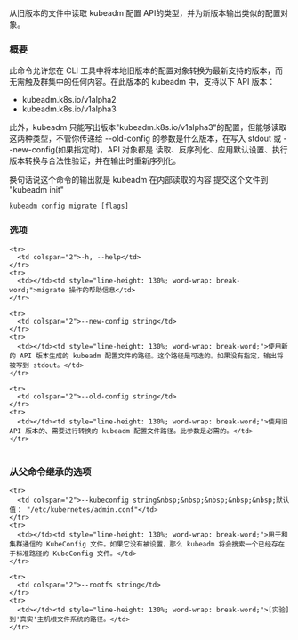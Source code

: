 
从旧版本的文件中读取 kubeadm 配置 API的类型，并为新版本输出类似的配置对象。
<!--
Read an older version of the kubeadm configuration API types from a file, and output the similar config object for the newer version.
-->


### 概要

<!--
### Synopsis
-->


此命令允许您在 CLI 工具中将本地旧版本的配置对象转换为最新支持的版本，而无需触及群集中的任何内容。在此版本的 kubeadm 中，支持以下 API 版本：
<!--
This command lets you convert configuration objects of older versions to the latest supported version,
locally in the CLI tool without ever touching anything in the cluster.
In this version of kubeadm, the following API versions are supported:
-->

- kubeadm.k8s.io/v1alpha2
- kubeadm.k8s.io/v1alpha3

此外，kubeadm 只能写出版本"kubeadm.k8s.io/v1alpha3"的配置，但能够读取这两种类型，不管你传递给
--old-config 的参数是什么版本，在写入 stdout 或 --new-config(如果指定时)，API 对象都是
读取、反序列化、应用默认设置、执行版本转换与合法性验证，并在输出时重新序列化。

<!--
Further, kubeadm can only write out config of version "kubeadm.k8s.io/v1alpha3", but read both types.
So regardless of what version you pass to the --old-config parameter here, the API object will be
read, deserialized, defaulted, converted, validated, and re-serialized when written to stdout or
--new-config if specified.
-->

换句话说这个命令的输出就是 kubeadm 在内部读取的内容
提交这个文件到 "kubeadm init"
<!--
In other words, the output of this command is what kubeadm actually would read internally if you
submitted this file to "kubeadm init"
-->

```
kubeadm config migrate [flags]
```

### 选项

<!--
### Options
-->

<table style="width: 100%; table-layout: fixed;">
  <colgroup>
    <col span="1" style="width: 10px;" />
    <col span="1" />
  </colgroup>
  <tbody>

    <tr>
      <td colspan="2">-h, --help</td>
    </tr>
    <tr>
      <td></td><td style="line-height: 130%; word-wrap: break-word;">migrate 操作的帮助信息</td>
    </tr>

    <tr>
      <td colspan="2">--new-config string</td>
    </tr>
    <tr>
      <td></td><td style="line-height: 130%; word-wrap: break-word;">使用新的 API 版本生成的 kubeadm 配置文件的路径。这个路径是可选的。如果没有指定，输出将被写到 stdout。</td>
    </tr>

    <tr>
      <td colspan="2">--old-config string</td>
    </tr>
    <tr>
      <td></td><td style="line-height: 130%; word-wrap: break-word;">使用旧 API 版本的、需要进行转换的 kubeadm 配置文件路径。此参数是必需的。</td>
    </tr>

  </tbody>
</table>

<!--
<td></td><td style="line-height: 130%; word-wrap: break-word;">help for migrate</td>

 <td></td><td style="line-height: 130%; word-wrap: break-word;">Path to the resulting equivalent kubeadm config file using the new API version. Optional, if not specified output will be sent to STDOUT.</td>

<td></td><td style="line-height: 130%; word-wrap: break-word;">Path to the kubeadm config file that is using an old API version and should be converted. This flag is mandatory.</td>
-->

### 从父命令继承的选项

<!--
### Options inherited from parent commands
-->

<table style="width: 100%; table-layout: fixed;">
  <colgroup>
    <col span="1" style="width: 10px;" />
    <col span="1" />
  </colgroup>
  <tbody>

    <tr>
      <td colspan="2">--kubeconfig string&nbsp;&nbsp;&nbsp;&nbsp;&nbsp;默认值： "/etc/kubernetes/admin.conf"</td>
    </tr>
    <tr>
      <td></td><td style="line-height: 130%; word-wrap: break-word;">用于和集群通信的 KubeConfig 文件。如果它没有被设置，那么 kubeadm 将会搜索一个已经存在于标准路径的 KubeConfig 文件。</td>
    </tr>

    <tr>
      <td colspan="2">--rootfs string</td>
    </tr>
    <tr>
      <td></td><td style="line-height: 130%; word-wrap: break-word;">[实验] 到'真实'主机根文件系统的路径。</td>
    </tr>

  </tbody>
</table>

<!--
<td colspan="2">--kubeconfig string&nbsp;&nbsp;&nbsp;&nbsp;&nbsp;Default: "/etc/kubernetes/admin.conf"</td>

<td></td><td style="line-height: 130%; word-wrap: break-word;">[EXPERIMENTAL] The path to the 'real' host root filesystem.</td>

-->


